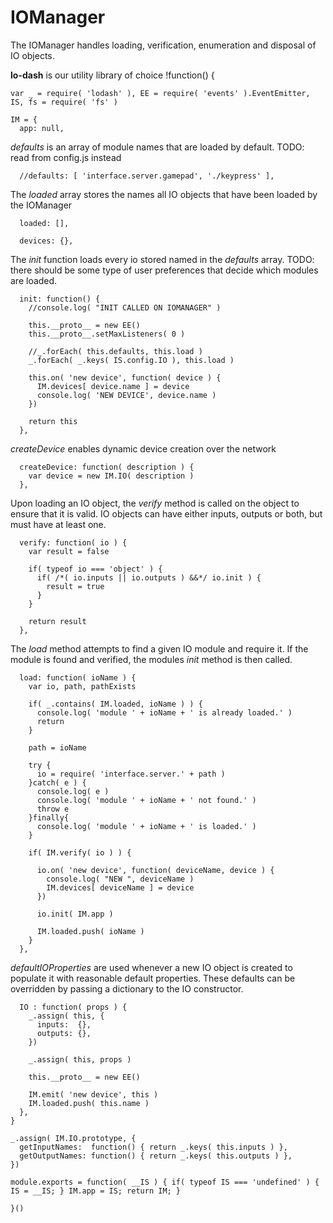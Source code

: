 IOManager
=========
The IOManager handles loading, verification, enumeration and disposal of IO objects.

**lo-dash** is our utility library of choice
    !function() {
      
    var _ = require( 'lodash' ), EE = require( 'events' ).EventEmitter, IS, fs = require( 'fs' )
		
    IM = {
      app: null,

*defaults* is an array of module names that are loaded by default. TODO: read from config.js instead

      //defaults: [ 'interface.server.gamepad', './keypress' ],

The *loaded* array stores the names all IO objects that have been loaded by the IOManager			

      loaded: [],
      
      devices: {},
      
The *init* function loads every io stored named in the *defaults* array. 
TODO: there should be some type of user preferences that decide which modules are loaded.

      init: function() {
        //console.log( "INIT CALLED ON IOMANAGER" )
        
        this.__proto__ = new EE()
        this.__proto__.setMaxListeners( 0 )
    
        //_.forEach( this.defaults, this.load )
        _.forEach( _.keys( IS.config.IO ), this.load )
        
        this.on( 'new device', function( device ) {
          IM.devices[ device.name ] = device
          console.log( 'NEW DEVICE', device.name )
        })
  
        return this
      },      

*createDevice* enables dynamic device creation over the network      
      
      createDevice: function( description ) {
        var device = new IM.IO( description )
      }, 
Upon loading an IO object, the *verify* method is called on the object to ensure that it is valid. IO objects can have either inputs, outputs or both, but must have at least one.

      verify: function( io ) {
        var result = false
        
        if( typeof io === 'object' ) {
          if( /*( io.inputs || io.outputs ) &&*/ io.init ) {
            result = true
          }
        }
        
        return result
      },
      
The *load* method attempts to find a given IO module and require it. If the module is found and verified, the modules *init* method is then called.

      load: function( ioName ) {
        var io, path, pathExists
        
        if( _.contains( IM.loaded, ioName ) ) {
          console.log( 'module ' + ioName + ' is already loaded.' )
          return
        }
        
        path = ioName
        
        try {
          io = require( 'interface.server.' + path )
        }catch( e ) {
          console.log( e )
          console.log( 'module ' + ioName + ' not found.' )
          throw e
        }finally{
          console.log( 'module ' + ioName + ' is loaded.' )
        }
        
        if( IM.verify( io ) ) {
          
          io.on( 'new device', function( deviceName, device ) { 
            console.log( "NEW ", deviceName )
            IM.devices[ deviceName ] = device 
          })
          
          io.init( IM.app )  

          IM.loaded.push( ioName )
        }
      },

*defaultIOProperties* are used whenever a new IO object is created to populate it with reasonable default properties. These
defaults can be overridden by passing a dictionary to the IO constructor.
      
      IO : function( props ) {
        _.assign( this, {
          inputs:  {},
          outputs: {},
        })
        
        _.assign( this, props )
        
        this.__proto__ = new EE()
        
        IM.emit( 'new device', this )
        IM.loaded.push( this.name )
      },
    }
    
    _.assign( IM.IO.prototype, {
      getInputNames:  function() { return _.keys( this.inputs ) },
      getOutputNames: function() { return _.keys( this.outputs ) },
    })
    
    module.exports = function( __IS ) { if( typeof IS === 'undefined' ) { IS = __IS; } IM.app = IS; return IM; }
    
    }()